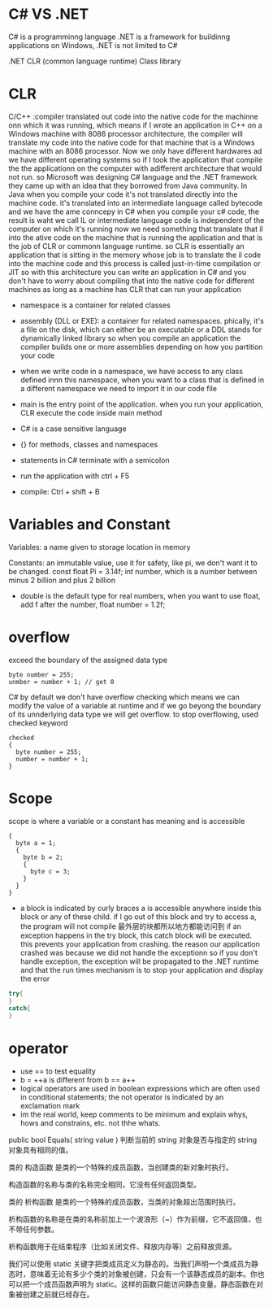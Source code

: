 C# VS .NET
===
C# is a programminng language
.NET is a framework for buildinng applications on Windows, .NET is not limited to C#

.NET
CLR (common language runtime)
Class library

CLR
===
C/C++ :compiler translated out code into the native code for the machinne onn which it was running, which means if I wrote an application
in C++ on a Windows machine with 8086 processor architecture, the compiler will translate my code into the native code for that machine
that is a Windows machine with an 8086 processor. Now we only have different hardwares ad 
we have different operating systems so if I took the application that compile the the applicationn on
the computer with adifferent architecture that would not run. so Microsoft was designing C# language and the .NET
framework they came up with an idea that they borrowed from Java community. In Java when you compile your code it's not translated
directly into the machine code. it's translated into an intermediate language called bytecode and we have the ame conncepy in C#
when you compile your c# code, the result is waht we call IL or intermediate language code is independent of the computer on which
it's running now we need something that translate that il into the ative code on the machine that is running the application
and that is the job of CLR or commonn language runtime. so CLR is essentially an application that is sitting in the memory 
whose job is to translate the il code into the machine code and this process is called just-in-time compilation or JIT
so with this architecture you can write an application in C# and you don't have to worry about compiling that into the native code
for different machines as long as a machine has CLR that can run your application

- namespace is a container for related classes
- assembly (DLL or EXE): a container for related namespaces. phically, it's a file on the disk, which can either be an executable or a DDL
stands for dynamically linked library so when you compile an application the compiler builds one or more assemblies depending on how you 
partition your code

- when we write code in a namespace, we have access to any class defined innn this namespace, when you want to a class that is defined in a different
namespace we need to import it in our code file

- main is the entry point of the application. when you run your application, CLR execute the code inside main method

- C# is a case sensitive language

- {} for methods, classes and namespaces

- statements in C# terminate with a semicolon 

- run the application with ctrl + F5
- compile: Ctrl + shift + B

Variables and Constant
===
Variables: a name given to storage location in memory

Constants: an immutable value, use it for safety, like pi, we don't want it to be changed. const float Pi = 3.14f;
int number, which is a number between minus 2 billion and plus 2 billion

- double is the default type for real numbers, when you want to use float, add f after the number, float number = 1.2f;

overflow
===
exceed the boundary of the assigned data type
```
byte number = 255;
unmber = number + 1; // get 0
```
C# by default we don't have overflow checking which means we can modify the value of a variable at runtime and if we go beyong the boundary
of its unnderlying data type we will get overflow. to stop overflowing, used checked keyword
```
checked
{
  byte number = 255;
  number = number + 1;
}
```
Scope
===
scope is where a variable or a constant has meaning and is accessible
```
{
  byte a = 1;
  {
    byte b = 2;
    {
      byte c = 3;
    }
  }
}
```
- a block is indicated by curly braces
a is accessible anywhere inside this block or 
any of these child. if I go out of this block and try to access a, the program will not compile
最外层的块都所以地方都能访问到
if an exception happens in the try block, this catch block will be executed. this prevents your 
application from crashing. the reason our application crashed was because we did not handle the 
exceptionn so if you don't handle exception, the exception will be propagated to the .NET runtime
and that the run times mechanism is to stop your application and display the error

```C#
try{
}
catch{
}
```

operator
===
- use == to test equality
- b = ++a is different from b == a++
- logical operators are used in boolean expressions which are often used in conditional statements; the not operator is indicated by an exclamation mark
- im the real world, keep comments to be minimum and explain whys, hows and constrains, etc. not thhe whats.

public bool Equals( string value ) 
判断当前的 string 对象是否与指定的 string 对象具有相同的值。

类的 构造函数 是类的一个特殊的成员函数，当创建类的新对象时执行。

构造函数的名称与类的名称完全相同，它没有任何返回类型。

类的 析构函数 是类的一个特殊的成员函数，当类的对象超出范围时执行。

析构函数的名称是在类的名称前加上一个波浪形（~）作为前缀，它不返回值，也不带任何参数。

析构函数用于在结束程序（比如关闭文件、释放内存等）之前释放资源。

我们可以使用 static 关键字把类成员定义为静态的。当我们声明一个类成员为静态时，意味着无论有多少个类的对象被创建，只会有一个该静态成员的副本。你也可以把一个成员函数声明为 static。这样的函数只能访问静态变量。静态函数在对象被创建之前就已经存在。
